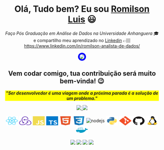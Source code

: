 <div align="center">
  <h1>Olá, Tudo bem? Eu sou <a href="https://www.linkedin.com/in/romilson-analista-de-dados/">Romilson Luis</a> 😃️</h1>
  <p><i>Faço Pós Graduação em Análise de Dados na Universidade Anhanguera</i> 🎓 e compartilho meu aprendizado no <a href="https://www.linkedin.com/in/romilson-analista-de-dados/">Linkedin</a> <span>👉🏽️ <a href="https://www.linkedin.com/in/romilson-analista-de-dados/">https://www.linkedin.com/in/romilson-analista-de-dados/</a></span></p>
  <a href="https://www.linkedin.com/in/romilson-analista-de-dados/">
    <img width="20%" align="center" style="border-radius: 50%; border: 5px solid blue;" src="https://scontent.fcgh24-1.fna.fbcdn.net/v/t39.30808-1/294797265_5394954763893902_4371724445809594489_n.jpg?stp=dst-jpg_p160x160&_nc_cat=110&ccb=17&_nc_sid=dbb9e7&_nc_ohc=fxRua6IqmgYAX9_dZAm&_nc_ht=scontent.fcgh24-1.fna&oh=00_AfAuRpyKpRy0wYIYryaVkNzYTSaPL1oQrgay_5kxpkG9A&oe=64468276" target="_blank"
      />
  </a>
  <br>
  <h2>Vem codar comigo, tua contribuição será muito bem-vinda! 😉️</h2>
  <p style="background-color: yellow;"><i><b>"Ser desenvolvedor é uma viagem onde a próxima parada é a solução de um problema."</b></i></p>
</div>

<div align="center">
  <a href="https://github.com/Romilsonlonan">
    <img height="150em" src="https://github-readme-stats.vercel.app/api?username=Romilsonlonan&count_private=true&include_all_commits=true&show_icons=true&theme=dracula&hide_border=false&show_owner=true"/>
    <img height="150em" src="https://github-readme-stats.vercel.app/api/top-langs/?username=Romilsonlonan&theme=dracula&hide_border=false&&layout=compact"/>
  </a>
</div>
<div align="center" valign="top"><br>
  <img align="center" alt="React" height="30" width="40" src="https://raw.githubusercontent.com/devicons/devicon/master/icons/react/react-original.svg">
  <img align="center" alt="Redux" height="30" width="40" src="https://raw.githubusercontent.com/devicons/devicon/master/icons/redux/redux-original.svg">
  <img align="center" alt="Js" height="30" width="40" src="https://raw.githubusercontent.com/devicons/devicon/master/icons/javascript/javascript-plain.svg">
  <img align="center" alt="Js" height="30" width="40" src="https://raw.githubusercontent.com/devicons/devicon/master/icons/typescript/typescript-plain.svg">
  <img align="center" alt="HTML" height="30" width="40" src="https://raw.githubusercontent.com/devicons/devicon/master/icons/html5/html5-original.svg">
  <img align="center" alt="CSS" height="30" width="40" src="https://raw.githubusercontent.com/devicons/devicon/master/icons/css3/css3-original.svg">
  <img align="center" alt="nodejs" height="30" width="40" src="https://cdn.worldvectorlogo.com/logos/nodejs-icon.svg">
  <img align="center" alt="python" height="30" width="40" src="https://raw.githubusercontent.com/devicons/devicon/master/icons/python/python-original.svg">
  <img align="center" alt="git" height="30" width="40" src="https://raw.githubusercontent.com/devicons/devicon/master/icons/git/git-original.svg">
  <img align="center" alt="github" height="30" width="40" src="https://raw.githubusercontent.com/devicons/devicon/master/icons/github/github-original.svg">
  <img align="center" alt="linux" height="30" width="40" src="https://raw.githubusercontent.com/devicons/devicon/master/icons/linux/linux-original.svg">
  <img align="center" alt="docker" height="30" width="40" src="https://raw.githubusercontent.com/devicons/devicon/master/icons/docker/docker-plain.svg">
</div><br>
<div align="center">
  <a href="https://www.youtube.com/channel/UCViaNBT0SIeiVnZSEEtIfjw?sub_confirmation=1" target="_blank"><img src="https://img.shields.io/badge/YouTube-FF0000?style=for-the-badge&logo=youtube&logoColor=white" target="_blank"></a>
  <a href="https://www.instagram.com/edu.duduribeiro/" target="_blank"><img src="https://img.shields.io/badge/-Instagram-%23E4405F?style=for-the-badge&logo=instagram&logoColor=white" target="_blank"></a>
  <!-- <a href="https://www.facebook.com/pr.eduardoribeiro" target="_blank"><img src="https://img.shields.io/badge/Facebook-1877F2?style=for-the-badge&logo=facebook&logoColor=white" target="_blank"></a>  --> 
  <a href="https://www.linkedin.com/in/edududuribeiro/" target="_blank"><img src="https://img.shields.io/badge/-LinkedIn-%230077B5?style=for-the-badge&logo=linkedin&logoColor=white" target="_blank"></a> 
  <a href="mailto:eduardo.duduribeiro1@gmail.com"><img src="https://img.shields.io/badge/-Gmail-%23333?style=for-the-badge&logo=gmail&logoColor=white" target="_blank"></a>
</div>
<div align="center">
  
